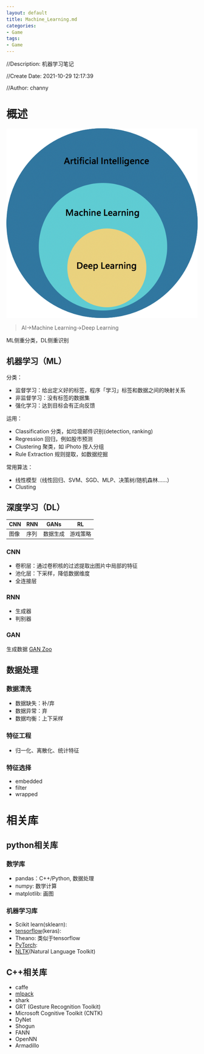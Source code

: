 ```yaml
---
layout: default
title: Machine_Learning.md
categories:
- Game
tags:
- Game
---
```

//Description: 机器学习笔记

//Create Date: 2021-10-29 12:17:39

//Author: channy

# 概述 
![AI](./imageFormat/AI.png)
> AI->Machine Learning->Deep Learning

ML侧重分类，DL侧重识别

## 机器学习（ML）
分类： 
* 监督学习：给出定义好的标签，程序「学习」标签和数据之间的映射关系
* 非监督学习：没有标签的数据集
* 强化学习：达到目标会有正向反馈

运用：
* Classification 分类，如垃圾邮件识别(detection, ranking)
* Regression 回归，例如股市预测
* Clustering 聚类，如 iPhoto 按人分组
* Rule Extraction 规则提取，如数据挖掘

常用算法：
* 线性模型（线性回归、SVM、SGD、MLP、决策树/随机森林......）
* Clusting

## 深度学习（DL）

| CNN | RNN | GANs | RL |
|---|---|---|---|
| 图像 | 序列 | 数据生成 | 游戏策略 |

### CNN
* 卷积层：通过卷积核的过滤提取出图片中局部的特征
* 池化层：下采样，降低数据维度
* 全连接层

### RNN
* 生成器
* 判别器

### GAN
生成数据
[GAN Zoo](https://github.com/hindupuravinash/the-gan-zoo)

## 数据处理
### 数据清洗
* 数据缺失：补/弃
* 数据异常：弃
* 数据均衡：上下采样
### 特征工程
* 归一化、离散化、统计特征
### 特征选择
* embedded
* filter
* wrapped

# 相关库
## python相关库
### 数学库
* pandas：C++/Python, 数据处理
* numpy: 数学计算
* matplotlib: 画图
### 机器学习库
* Scikit learn(sklearn):
* [tensorflow](https://www.tensorflow.org/)(keras):
* Theano: 类似于tensorflow
* [PyTorch](https://pytorch.org/tutorials/):
* [NLTK](https://www.nltk.org/)(Natural Language Toolkit)
## C++相关库
* caffe
* [mlpack](https://mlpack.org/)
* shark
* GRT (Gesture Recognition Toolkit)
* Microsoft Cognitive Toolkit (CNTK)
* DyNet
* Shogun
* FANN
* OpenNN
* Armadillo
